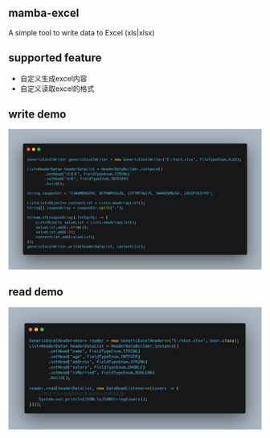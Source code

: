 ## mamba-excel
A simple tool to write data to Excel (xls|xlsx)

## supported feature
-  自定义生成excel内容
-  自定义读取excel的格式

##  write demo
![write](./src/doc/img/writeDemo.png)

##  read demo

![read](./src/doc/img/readDemo.png)